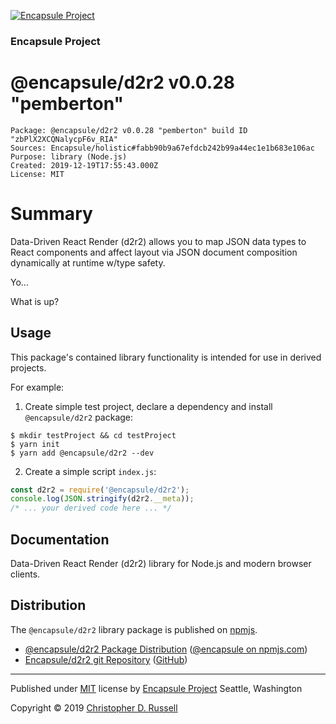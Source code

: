 [![Encapsule Project](https://encapsule.io/images/blue-burst-encapsule.io-icon-72x72.png "Encapsule Project")](https://encapsule.io)

### Encapsule Project

# @encapsule/d2r2 v0.0.28 "pemberton"

```
Package: @encapsule/d2r2 v0.0.28 "pemberton" build ID "zbPlX2XCQNalycpF6v_RIA"
Sources: Encapsule/holistic#fabb90b9a67efdcb242b99a44ec1e1b683e106ac
Purpose: library (Node.js)
Created: 2019-12-19T17:55:43.000Z
License: MIT
```

# Summary

Data-Driven React Render (d2r2) allows you to map JSON data types to React components and affect layout via JSON document composition dynamically at runtime w/type safety.

Yo...

What is up?

## Usage

This package's contained library functionality is intended for use in derived projects.

For example:

1. Create simple test project, declare a dependency and install `@encapsule/d2r2` package:

```
$ mkdir testProject && cd testProject
$ yarn init
$ yarn add @encapsule/d2r2 --dev
```

2. Create a simple script `index.js`:

```JavaScript
const d2r2 = require('@encapsule/d2r2');
console.log(JSON.stringify(d2r2.__meta));
/* ... your derived code here ... */
```

## Documentation

Data-Driven React Render (d2r2) library for Node.js and modern browser clients.

## Distribution

The `@encapsule/d2r2` library package is published on [npmjs](https://npmjs.com).

- [@encapsule/d2r2 Package Distribution](https://npmjs.com/package/@encapsule/d2r2/v/0.0.28) ([@encapsule on npmjs.com](https://www.npmjs.com/org/encapsule))
- [Encapsule/d2r2 git Repository](https://github.com/Encapsule/d2r2) ([GitHub](https://github.com/Encapsule))

<hr>

Published under [MIT](LICENSE) license by [Encapsule Project](https://encapsule.io) Seattle, Washington

Copyright &copy; 2019 [Christopher D. Russell](https://github.com/ChrisRus)